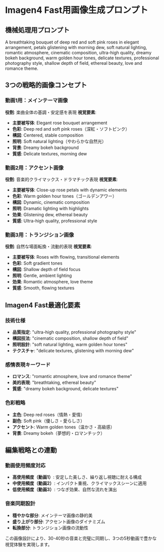 # Imagen4 Fast用画像生成プロンプト

## 機械処理用プロンプト
A breathtaking bouquet of deep red and soft pink roses in elegant arrangement, petals glistening with morning dew, soft natural lighting, romantic atmosphere, cinematic composition, ultra-high quality, dreamy bokeh background, warm golden hour tones, delicate textures, professional photography style, shallow depth of field, ethereal beauty, love and romance theme.

## 3つの戦略的画像コンセプト

### 動画1用：メインテーマ画像
**役割**: 楽曲全体の基調・安定感を表現
**視覚要素**:
- **主要被写体**: Elegant rose bouquet arrangement
- **色彩**: Deep red and soft pink roses（深紅・ソフトピンク）
- **構図**: Centered, stable composition
- **照明**: Soft natural lighting（やわらかな自然光）
- **背景**: Dreamy bokeh background
- **質感**: Delicate textures, morning dew

### 動画2用：アクセント画像  
**役割**: 音楽的クライマックス・ドラマチック表現
**視覚要素**:
- **主要被写体**: Close-up rose petals with dynamic elements
- **色彩**: Warm golden hour tones（ゴールデンアワー）
- **構図**: Dynamic, cinematic composition
- **照明**: Dramatic lighting with highlights
- **効果**: Glistening dew, ethereal beauty
- **質感**: Ultra-high quality, professional style

### 動画3用：トランジション画像
**役割**: 自然な場面転換・流動的表現
**視覚要素**:
- **主要被写体**: Roses with flowing, transitional elements
- **色彩**: Soft gradient tones
- **構図**: Shallow depth of field focus
- **照明**: Gentle, ambient lighting
- **効果**: Romantic atmosphere, love theme
- **質感**: Smooth, flowing textures

## Imagen4 Fast最適化要素

### 技術仕様
- **品質指定**: "ultra-high quality, professional photography style"
- **構図技法**: "cinematic composition, shallow depth of field"
- **照明設計**: "soft natural lighting, warm golden hour tones"
- **テクスチャ**: "delicate textures, glistening with morning dew"

### 感情表現キーワード
- **ロマンス**: "romantic atmosphere, love and romance theme"
- **美的表現**: "breathtaking, ethereal beauty"
- **質感**: "dreamy bokeh background, delicate textures"

### 色彩戦略
- **主色**: Deep red roses（情熱・愛情）
- **副色**: Soft pink（優しさ・愛らしさ）
- **アクセント**: Warm golden tones（温かさ・高級感）
- **背景**: Dreamy bokeh（夢想的・ロマンチック）

## 編集戦略との連動

### 動画使用頻度対応
- **高使用頻度（動画1）**: 安定した美しさ、繰り返し視聴に耐える構成
- **中使用頻度（動画2）**: インパクト重視、クライマックスシーンに適用
- **低使用頻度（動画3）**: つなぎ効果、自然な流れを演出

### 音楽同期設計
- **穏やかな部分**: メインテーマ画像の静的美
- **盛り上がり部分**: アクセント画像のダイナミズム
- **転換部分**: トランジション画像の流動性

この画像設計により、30-40秒の音楽と完璧に同期し、3つの5秒動画で豊かな視覚体験を実現します。